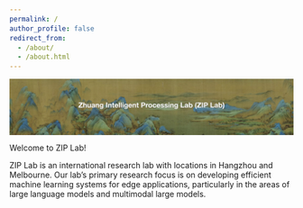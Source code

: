 ```yaml
---
permalink: /
author_profile: false
redirect_from: 
  - /about/
  - /about.html
---
```

<div style="display: flex; justify-content: center; overflow: hidden;">
  <img src="../images/zip.png" style="width: 100vw; height: auto;" />
</div>

Welcome to ZIP Lab!

ZIP Lab is an international research lab with locations in Hangzhou and Melbourne. Our lab’s primary research focus is on developing efficient machine learning systems for edge applications, particularly in the areas of large language models and multimodal large models.
